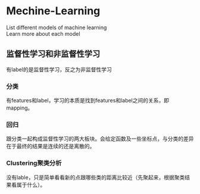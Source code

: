 # Mechine-Learning
List different models of machine learning      
Learn more about each model
## 监督性学习和非监督性学习
有label的是监督性学习，反之为非监督性学习
### 分类
有features和label，学习的本质是找到features和label之间的关系，即mapping。
### 回归
跟分类一起构成监督性学习的两大板块。会给定函数及一些坐标点，与分类的差异在于最终的结果是连续的还是离散的。
### Clustering聚类分析
没有lable，只是简单看看新的点跟哪些类的距离比较近（先聚起来，根据聚类结果看属于什么）。
